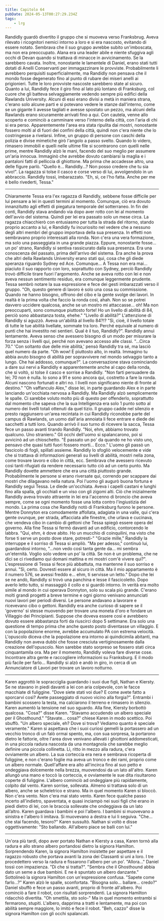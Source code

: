```yaml
---
title: Capitolo 64
pubDate: 2024-05-13T00:27:29.234Z
tags:
    - lrg
---
```


Randidly guardò divertito il gruppo che si muoveva verso Franksbrug. Aveva rilevato i ricognitori nemici intorno a loro e si era nascosto, evitando di essere notato. Sembrava che il suo gruppo avrebbe subito un'imboscata, ma non era preoccupato.
Alana era una leader abile e niente sfuggiva agli occhi di Devan quando si trattava di minacce in avvicinamento. Se la sarebbero cavata.
Inoltre, nonostante le lamentele di Daniel, erano stati tutti dotati di Anelli Conservanti per immagazzinare le provviste. Probabilmente li avrebbero perquisiti superficialmente, ma Randidly non pensava che il mondo fosse degenerato fino al punto di rubare dei miseri anelli ai prigionieri. Tutte le loro provviste nascoste sarebbero state al sicuro.
Quanto a lui, Randidly fece il giro fino al lato più lontano di Franksburg, col cuore che gli batteva selvaggiamente vedendo sempre più edifici della Rawlands University. Alcuni di essi erano divisi a metà in maniera strana, c'erano solo alcune parti e si potevano vedere le stanze dall'interno, come se un gigante li avesse tagliati e avesse spostato un pezzo, ma alcuni della Rawlands erano sicuramente arrivati fino a qui.
Con cautela, venne allo scoperto e cominciò a camminare verso l'interno della città, con l'aria di chi si era perso. Apparentemente l'area era stata ripulita dai mostri, nonostante fossero molti al di fuori dei confini della città, quindi non c'era niente che lo costringesse a rivelarsi. Infine, un gruppo di persone con caschi della polizia e divise mimetiche girò l'angolo a passo svelto.
Quando lo videro, rimasero immobili e quelli nelle ultime file si scontrarono con quelli nelle prime, mentre Randidly alzò le mani, facendo del suo meglio per assumere un'aria innocua.
Immaginò che avrebbe dovuto cambiarsi la maglia e i pantaloni fatti di pelliccia di ghiottone.
Ma prima che accadesse altro, una delle figure parlò. "Quello è... Randidly...? Non posso credere che tu sia vivo!".
La ragazza si tolse il casco e corse verso di lui, avvolgendolo in un abbraccio.
Randidly tossì, imbarazzato. "Eh, sì, ce l'ho fatta. Anche per me è bello rivederti, Tessa."
****
Chiaramente Tessa era l'ex ragazza di Randidly, sebbene fosse difficile per lui pensare a lei in questi termini al momento. Comunque, ciò era dovuto innanzitutto agli effetti di piegatura temporale del sotterraneo. In fin dei conti, Randidly stava andando via dopo aver rotto con lei al momento dell'avvio del sistema. Quindi per lei era passato solo un mese circa.
La ragazza chiacchierò con entusiasmo per tutta la strada del ritorno, stando proprio accanto a lui, e Randidly fu incuriosito nel vedere che a nessuno degli altri membri del gruppo importava della sua presenza. In effetti non sembravano proprio interessati alla ronda. Non c'era una vera formazione, ma solo una passeggiata in una grande piazza.
Eppure, nonostante fosse... un po' strano, Randidly si sentiva rassicurato dalla sua presenza. Era una conoscenza del passato, prima dell'arrivo del sistema. Era anche la prova che altri della Rawlands University erano stati qui, cosa che gli diede speranza riguardo Sydney ed Ace.
Comunque... A Tessa non era mai... piaciuto il suo rapporto con loro, soprattutto con Sydney, perciò Randidly trovò difficile tirare fuori l'argomento. Anche se aveva rotto con lei e non aveva nessun sentimento residuo, era comunque leggermente prudente.
Tessa sembrò notare la sua espressione e fece dei gesti imbarazzati verso il gruppo. "Oh, questo genere di lavoro è solo una cosa su commissione. Quando ne hanno bisogno, offrono del cibo e la gente svolge dei lavori. In realtà è la prima volta che faccio la ronda così, ahah. Non so se potrei davvero uccidere qualcosa, anche se un mostro mi attaccasse... oh! Ma non preoccuparti, sono comunque piuttosto forte! Ho un livello di abilità di 84, perciò sono abbastanza tosta, ehehe."
"Livello di abilità?" L'attenzione di Randidly si aguzzò. Aveva un'abilità al livello 84?!?
"Sì, cioè, il livello totale di tutte le tue abilità livellate, sommate tra loro. Perché equivale al numero di punti che hai investito nei sentieri. Qual è il tuo, Randidly?".
Randidly annuì lentamente. Aveva senso che avessero bisogno di un modo per misurare la forza senza i livelli qui, perché non avevano accesso alle classi. "...Circa 70."
'Con soltanto due delle mie abilità,' pensò Randidly tra sé, ma lasciò quel numero da parte.
"Oh wow! È piuttosto alto, in realtà. Immagino tu abbia avuto bisogno di abilità per sopravvivere nel mondo selvaggio tanto a lungo. Che hai addosso, comunque?".
La conversazione stava cominciando a dare sui nervi a Randidly e apparentemente anche al capo della ronda, che si voltò, si tolse il casco e sorrise a Randidly. "Non farti persuadere da lei; 70 non è nulla. Io sono a 91 e sono ancora qui, costretto a fare la ronda. Alcuni nascono fortunati e altri no. I livelli non significano niente di fronte al destino."
"Oh vaffanculo Alex," disse lei, in parte guardando Alex e in parte lanciando un'occhiata nervosa a Randidly.
Ma Randidly alzò semplicemente le spalle. Ci sarebbe voluto molto più di questo per offenderlo, soprattutto dal momento che sapeva che la sua Intelligenza era solo 1 punto sotto al numero dei livelli totali ottenuti da quel tizio.
Il gruppo cadde nel silenzio e presto raggiunsero un'area recintata in cui Randidly riconobbe parte del campus di Rawlands, un uomo dall'aria annoiata li fece entrare e diede dei sacchetti a tutti loro.
Quando arrivò il suo turno di ricevere la sacca, Tessa fece un passo avanti tirando Randidly. "Noi, ehm, abbiamo trovato qualcuno. Uno straniero."
Gli occhi dell'uomo si spalancarono, poi si avvicinò ad un chioschetto. "È passato un po' da quando ne ho visto uno, pensavo che quasi tutti fuori fossero morti... Ecco."
L'uomo gli passò un fascicolo di fogli, spillati assieme. Randidly lo sfogliò velocemente e vide che si trattava di informazioni generali su livelli di abilità, mostri nella zona, come trovare lavoro e cibo in città, ecc.
Sembrava che avessero ricevuto così tanti rifugiati da rendere necessario tutto ciò ad un certo punto. Ma Randidly dovette ammettere che era una città piuttosto grande. Probabilmente le persone si erano riversate qui, correndo per scappare dai mostri che dilagavano nella natura.
Poi l'uomo gli augurò buona fortuna e Randidly seguì Tessa. Le diede un'occhiata. Aveva i capelli castani e lunghi fino alla spalla, gli occhiali e un viso con gli zigomi alti. Ciò che inizialmente Randidly aveva trovato attraente in lei era l'accenno di broncio che aveva sempre, come se ogni momento fosse una lotta contro l'ingiustizia del mondo.
La prima cosa che Randidly notò di Franksburg furono le persone. Mentre Donnyton era comodamente affollata, adagiata in una valle, qui c'era gente ovunque, per strada, affacciata alle finestre, che urlava e cucinava, che vendeva cibo in cambio di gettoni che Tessa spiegò essere opera del governo.
Alla fine Tessa si fermò davanti ad un edificio, contorcendo le labbra. "Qui, ehm, è dove abito. Ho un mucchio di coinquilini, ma visto che forse ti serve un posto dove stare, potresti-"
"Grazie mille," Randidly la interruppe e il sorriso di Tessa si ampliò.
"Ma per adesso," continuò lui, guardandosi intorno, "...non vedo così tanta gente da... mi sembra un'eternità. Voglio solo vedere un po' la città. Se non è un problema, che ne dici se ci rivediamo qui domani mattina e mi mostri com'è vivere qui?".
L'espressione di Tessa si fece più abbattuta, ma mantenne il suo sorriso e annuì. "Sì, certo. Dovresti essere al sicuro in città. Ma il mio appartamento è il numero 576, se avessi freddo e... ehm, ti servisse un letto."
Dopo che lei se ne andò, Randidly si trovò una panchina e lesse il fascicoletto. Dopo averlo letto tutto, si massaggiò il collo e si guardò intorno.
In verità era molto simile al mondo in cui operava Donnyton, solo su scala più grande. C'erano molti grandi progetti a breve termine e ogni giorno venivano annunciati nuovi lavori per periodi diversi. Le persone andavano a lavorare e ricevevano cibo o gettoni.
Randidly era anche curioso di sapere se il 'governo' si stesse muovendo per trovare una moneta d'oro e fondare un Villaggio dei Principianti. Suppose che doveva essere così e avrebbero dovuto essere abbastanza forti da riuscirci dopo 5 settimane. Era solo una questione di tempo prima che anche questo posto diventasse un villaggio. E con la popolazione enorme, avrebbe accumulato PA con estrema velocità. L'opuscolo diceva che la popolazione era intorno ai quindicimila abitanti, ma Randidly non aveva dubbi che fosse cresciuta vertiginosamente dalla creazione dell'opuscolo. Non sarebbe stato sorpreso se fossero stati circa cinquantamila ora.
Ma per il momento, Randidly voleva fare diverse cose. Incontrare altra gente e raccogliere informazioni su Franksburg. E il modo più facile per farlo...
Randidly si alzò e andò in giro, in cerca di un Annunciatore di Lavori per trovare un lavoro notturno.
*****
Karen aggrottò le sopracciglia guardando i suoi due figli, Nathan e Kiersty. Se ne stavano in piedi davanti a lei con aria colpevole, con le facce macchiate di fuliggine.
"Dove siete stati voi due? E come avete fatto a sporcarvi così? Avete passeggiato di nuovo vicino alla forgia?".
Entrambi i bambini scossero la testa, ma calciarono il terreno e rimasero in silenzio. Karen aumentò la tensione nel suo sguardo.
Alla fine, Kiersty borbottò qualcosa.
"Cosa?" disse Karen.
"Stavamo accudendo un albero speciale per il Ghosthound."
"Stavate... cosa?" chiese Karen in modo scettico. Poi sbuffò. "Un albero speciale, eh? Dove si trova? Vediamo quanto è speciale veramente."
Karen si aspettava che i suoi curiosi gemelli la portassero ad un vecchio tronco di un falò ormai spento, ma, con sua sorpresa, la portarono dietro le fattorie, oltre l'area dove venivano allevati i ghiottoni addomesticati, in una piccola radura nascosta da una montagnola che sarebbe meglio definire una piccola collinetta.
Lì, ritto in mezzo alla radura, c'era ovviamente un albero. La sua corteccia era nera e sembrava ricoperta di fuliggine, e non c'erano foglie ma aveva un tronco e dei rami, proprio come un albero normale.
Quell'affare era alto all'incirca fino al suo petto e ondeggiava dolcemente nella brezza, muovendosi da un lato all'altro. Karen allungò una mano e toccò la corteccia, e ovviamente le sue dita risultarono coperte di fuliggine. L'albero cominciò ad ondeggiare più rapidamente, colpito dal vento.
Karen sorrise, sollevata. Almeno si trattava solo di un albero, anche se scheletrico e strano. Ma in quel momento Karen si bloccò.
Non c'era vento. Non c'era mai stato vento. Karen fece qualche passo incerto all'indietro, spaventata, e quasi inciampò nei suoi figli che erano in piedi dietro di lei, con le braccia sollevate che ondeggiava da un lato all’altro.
Karen guardava i bambini e poi l'albero. I bambini si muovevano a sinistra e l'albero li imitava. Si muovevano a destra e lui li seguiva.
"Che... che stai facendo, tesoro?" Karen sussultò.
Nathan si voltò e disse oggettivamente: "Sto ballando. All'albero piace se balli con lui."
****
Un'ora più tardi, dopo aver portato Nathan e Kiersty a casa, Karen tornò alla radura e allo strano albero portandosi dietro la signora Hamilton. Sorprendendo Karen, la signora Hamilton insistette per aspettare e il ragazzo robusto che portava avanti la zona dei Classanti si unì a loro.
I tre procedettero verso la radura e fissarono l'albero per un po'.
"Allora..." Daniel tossì con impazienza. "Di che si tratta?".
"Sembra che il Ghosthound abbia dato un seme a due bambini. E ne è spuntato un albero danzante." Sottolineò la signora Hamilton con un'espressione confusa. "Sapete come farlo...?"
Karen alzò le spalle, sconfortata. "Bisogna solo... ballare... credo?"
Daniel sbuffò e fece un passo avanti, proprio di fronte all'albero. Poi cominciò a fare il robot, con risultati sorprendenti. La signora Hamilton ridacchiò divertita.
"Oh smettila, sto solo-" Ma in quel momento entrambi si fermarono, stupiti. L'albero, dapprima a tratti e lentamente, ma poi con abilità sempre maggiore, lo imitò e fece il robot.
"Beh, cazzo" disse la signora Hamilton con gli occhi spalancati.






